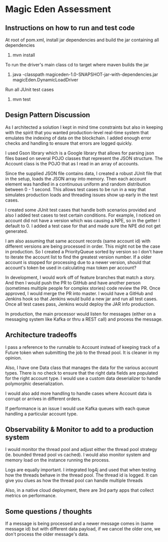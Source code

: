 Magic Eden Assessment
=


Instructions on how to run and test code
-

At root of pom.xml, install jar dependencies and build the jar containing all dependencies

1) mvn install

To run the driver's main class cd to target where maven builds the jar

1) java -classpath magiceden-1.0-SNAPSHOT-jar-with-dependencies.jar magicEden.DynamicLoadDriver

Run all JUnit test cases

1) mvn test

Design Pattern Discussion
-
As I architected a solution I kept in mind time constraints but also in keeping with the spirit that you
wanted production-level real-time system that emulates the indexing of data on the blockchain. I added enough
error checks and handling to ensure that errors are logged quickly.

I used Gson library which is a Google library that allows for parsing json
files based on several POJO classes that represent the JSON structure. The Account class is the POJO that as I read in
an array of accounts.

Since the supplied JSON file contains data, I created a robust JUnit file that in the setup, loads the JSON
array into memory. Then each account element was handled in a continuous uniform and random distribution
between 0 - 1 second. This allows test cases to be run in a way that simulates production loads and threading
issues show up early in the test cases.

I created some JUnit test cases that handle both scenarios provided and also I added test cases to test certain
conditions. For example, I noticed on account did not have a version which was causing a NPE, so in the getter
I default to 0. I added a test case for that and made sure the NPE did not get generated.

I am also assuming that same account records (same account id) with different versions are being processed in
order. This might not be the case in production. So I created a PriorityQueue sorted by version so I don't have to
iterate the account list to find the greatest version number.  If a older account is stopped for processing due to 
a newer version, should that account's token be used in calculating max token per account?

In development, I would work off of feature branches that match a story. And then I would push the PR to GitHub and
have another person (sometimes multiple people for complex stories) code review the PR. Once approved, I would merge
the PR into master. I would have a GitHub and Jenkins hook so that Jenkins would build a new jar and run all test cases.
Once all test cases pass, Jenkins would deploy the JAR info production.

In production, the main processor would listen for messages (either on a messaging system like Kafka or thru a REST
call) and process the message.

Architecture tradeoffs
-
I pass a reference to the runnable to Account instead of keeping track of a Future token when submitting the job
to the thread pool. It is cleaner in my opinion.

Also, I have one Data class that manages the data for the various account types. There is no check to ensure
that the right data fields are populated for the right account type. I would use a custom data deserializer to
handle polymorphic deserialization.

I would also add more handling to handle cases where Account data is corrupt or arrives in different orders.

If performance is an issue I would use Kafka queues with each queue handling a particular account type.

Observability & Monitor to add to a production system
-
I would monitor the thread pool and adjust either the thread pool strategy (ie. bounded thread pool vs cached). I would
also monitor system and memory load on the instance running the process.

Logs are equally important. I integrated log4j and used that when testing how the threads behave in the thread pool. The
thread id is logged. It can give you clues as how the thread pool can handle multiple threads

Also, in a native cloud deployment, there are 3rd party apps that collect metrics on performance.


Some questions / thoughts
-
If a message is being processed and a newer message comes in (same message id) but with different data payload,
if we cancel the older one, we don't process the older message's data.  

